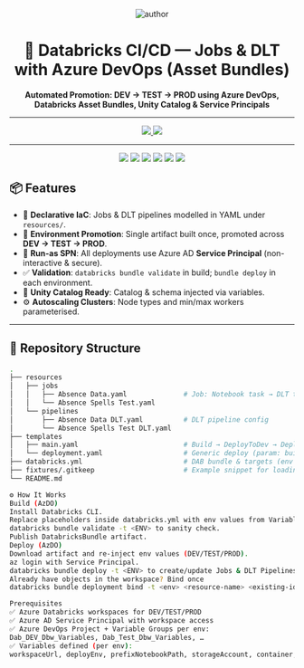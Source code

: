 <!-- 👑 AUTHOR & TITLE -->
<p align="center">
  <img src="https://img.shields.io/badge/Made%20by-Kishore%20Kumar%20Nagisetty-ff4b8b?style=for-the-badge&logo=github&logoColor=white" alt="author"/>
</p>

<h1 align="center">🚀 Databricks CI/CD — Jobs & DLT with Azure DevOps (Asset Bundles)</h1>

<p align="center"><strong>Automated Promotion: DEV → TEST → PROD using Azure DevOps, Databricks Asset Bundles, Unity Catalog & Service Principals</strong></p>

---

<!-- 🔗 SOCIAL LINKS -->
<p align="center">
  <a href="https://www.linkedin.com/in/kishorekumarnagisetty/">
    <img src="https://img.shields.io/badge/LinkedIn-Kishore%20Nagisetty-0A66C2?style=for-the-badge&logo=linkedin&logoColor=white"/>
  </a>
  <a href="https://github.com/kishore nagisetty">
    <img src="https://img.shields.io/badge/GitHub-kishorenagisetty-181717?style=for-the-badge&logo=github"/>
  </a>
</p>

---

<!-- 🏷️ STACK BADGES -->
<p align="center">
  <img src="https://img.shields.io/badge/IaC-Databricks%20Asset%20Bundles-9333EA?style=for-the-badge&logo=terraform&logoColor=white"/>
  <img src="https://img.shields.io/badge/CI%2FCD-Azure%20DevOps-0078D7?style=for-the-badge&logo=azuredevops&logoColor=white"/>
  <img src="https://img.shields.io/badge/Delta%20Live%20Tables-DLT-10B981?style=for-the-badge"/>
  <img src="https://img.shields.io/badge/Unity%20Catalog-Ready-6B7280?style=for-the-badge"/>
  <img src="https://img.shields.io/badge/Security-Service%20Principal-DC2626?style=for-the-badge"/>
  <img src="https://img.shields.io/badge/License-MIT-111827?style=for-the-badge&logo=open-source-initiative&logoColor=white"/>
</p>



## 📦 Features

- 🧱 **Declarative IaC**: Jobs & DLT pipelines modelled in YAML under `resources/`.
- 🔁 **Environment Promotion**: Single artifact built once, promoted across **DEV → TEST → PROD**.
- 🔐 **Run-as SPN**: All deployments use Azure AD **Service Principal** (non-interactive & secure).
- ✅ **Validation**: `databricks bundle validate` in build; `bundle deploy` in each environment.
- 🧾 **Unity Catalog Ready**: Catalog & schema injected via variables.
- ⚙️ **Autoscaling Clusters**: Node types and min/max workers parameterised.

---

## 📁 Repository Structure
```bash
.
├── resources
│   ├── jobs
│   │   ├── Absence Data.yaml              # Job: Notebook task → DLT task
│   │   └── Absence Spells Test.yaml
│   └── pipelines
│       ├── Absence Data DLT.yaml          # DLT pipeline config
│       └── Absence Spells Test DLT.yaml
├── templates
│   ├── main.yaml                          # Build → DeployToDev → DeployToTest
│   └── deployment.yaml                    # Generic deploy (param: buildEnv)
├── databricks.yml                         # DAB bundle & targets (env vars injected)
├── fixtures/.gitkeep                      # Example snippet for loading CSV fixtures (docs)
└── README.md

⚙️ How It Works
Build (AzDO)
Install Databricks CLI.
Replace placeholders inside databricks.yml with env values from Variable Groups.
databricks bundle validate -t <ENV> to sanity check.
Publish DatabricksBundle artifact.
Deploy (AzDO)
Download artifact and re-inject env values (DEV/TEST/PROD).
az login with Service Principal.
databricks bundle deploy -t <ENV> to create/update Jobs & DLT Pipelines.
Already have objects in the workspace? Bind once
databricks bundle deployment bind -t <env> <resource-name> <existing-id> --auto-approve

Prerequisites
✅ Azure Databricks workspaces for DEV/TEST/PROD
✅ Azure AD Service Principal with workspace access
✅ Azure DevOps Project + Variable Groups per env:
Dab_DEV_Dbw_Variables, Dab_Test_Dbw_Variables, …
✅ Variables defined (per env):
workspaceUrl, deployEnv, prefixNotebookPath, storageAccount, container, folderPath, existingClusterId, DLTClusterNodeType, DLTMinWorkers, DLTMaxWorkers, DLTSchema, catalog, successEmailDL, failureEmailDL, clientid, clientsecret, tenantid
